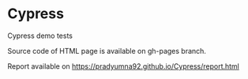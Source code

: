 # Cypress
Cypress demo tests


Source code of HTML page is available on gh-pages branch.


Report available on
https://pradyumna92.github.io/Cypress/report.html
